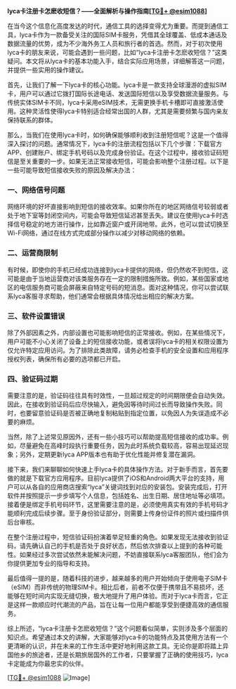 **lyca卡注册卡怎麽收短信？——全面解析与操作指南[[TG💪+ @esim1088](https://t.me/s/esim1088)]**

在当今这个信息化高度发达的时代，通信工具的选择变得尤为重要。而提到通信工具，lyca卡作为一款备受关注的国际SIM卡服务，凭借其全球覆盖、低成本通话及数据流量的优势，成为不少海外务工人员和旅行者的首选。然而，对于初次使用lyca卡的朋友来说，可能会遇到一些问题，比如“lyca卡注册卡怎麽收短信？”这类疑问。本文将从lyca卡的基本功能入手，结合实际应用场景，详细解答这一问题，并提供一些实用的操作建议。

首先，让我们了解一下lyca卡的核心功能。lyca卡是一款支持全球漫游的虚拟SIM卡，用户可以通过它拨打国际长途电话、发送国际短信以及享受数据流量服务。与传统实体SIM卡不同，lyca卡采用eSIM技术，无需更换手机卡槽即可直接激活使用。这种灵活性使得lyca卡特别适合经常出国的人群，尤其是需要频繁与国内亲友保持联系的群体。

那么，当我们在使用lyca卡时，如何确保能够顺利收到注册短信呢？这是一个值得深入探讨的问题。通常情况下，lyca卡的注册流程包括以下几个步骤：下载官方APP、创建账户、绑定手机号码以及完成身份验证。在这个过程中，接收验证码短信是至关重要的一步。如果无法正常接收短信，可能会影响整个注册过程。以下是一些可能导致短信接收失败的原因及解决办法：

### **一、网络信号问题**
网络环境的好坏直接影响到短信的接收效率。如果你所在的地区网络信号较弱或者处于地下室等封闭空间内，可能会导致短信延迟甚至丢失。建议在使用lyca卡时选择信号稳定的地方进行操作，比如靠近窗户或开阔地带。此外，也可以尝试切换至Wi-Fi网络，通过在线方式完成部分操作以减少对移动网络的依赖。

### **二、运营商限制**
有时候，即使你的手机已经成功连接到lyca卡提供的网络，但仍然收不到短信，这可能是由于当地运营商对该类服务存在一定的限制措施所致。例如，某些国家或地区的电信服务商可能会屏蔽来自特定号码的短消息。面对这种情况，你可以尝试联系lyca客服寻求帮助，他们通常会根据具体情况给出相应的解决方案。

### **三、软件设置错误**
除了外部因素之外，内部设置也可能影响短信的正常接收。例如，在某些情况下，用户可能不小心关闭了设备上的短信接收功能，或者误将lyca卡的相关权限设置为仅允许特定应用访问。为了排除此类故障，请务必检查手机的安全设置和应用程序授权列表，确保所有必要的选项都已开启。

### **四、验证码过期**
需要注意的是，验证码往往具有时效性，一旦超过规定的时间期限便会自动失效。因此，在接收到验证码后应尽快输入，避免因等待时间过长而导致操作失败。同时，也要留意验证码是否被正确地复制粘贴到指定位置，以免因人为失误造成不必要的麻烦。

当然，除了上述常见原因外，还有一些小技巧可以帮助提高短信接收的成功率。例如，尽量避免在高峰时段执行重要任务，因为此时系统负载较高，容易出现延迟现象；另外，定期更新lyca APP版本也有助于优化性能并修复潜在漏洞。

接下来，我们来聊聊如何快速上手lyca卡的具体操作方法。对于新手而言，首先要做的就是下载官方应用程序。目前lyca提供了iOS和Android两大平台的支持，用户可以从各自的应用商店搜索“lyca”关键词找到对应的安装包。安装完成后，打开软件并按照提示一步步填写个人信息，包括姓名、出生日期、居住地址等必填项。接着便是绑定手机号码环节，这里需要注意的是，必须使用真实有效的手机号码才能顺利完成后续步骤。至于身份验证部分，则需要上传身份证件的照片或扫描件供后台审核。

在整个注册过程中，短信验证码扮演着举足轻重的角色。如果发现无法接收到验证码，请先确认自己的手机是否处于良好状态，然后依次排查以上提到的各种可能性。如果经过多次尝试依然未能解决问题，不妨直接联系lyca客服团队，他们会为你提供更加专业的指导和支持。

最后值得一提的是，随着科技的进步，越来越多的用户开始倾向于使用电子SIM卡（eSIM）而非传统的物理SIM卡。相比后者，前者不仅便于携带且不易损坏，还能够在短时间内实现无缝切换，极大地提升了用户体验。而对于lyca卡而言，它正是这样一款顺应时代潮流的产品，旨在让每一位用户都能享受到便捷高效的通信服务。

综上所述，“lyca卡注册卡怎麽收短信？”这个问题看似简单，实则涉及多个层面的知识点。希望通过本文的讲解，大家能够对lyca卡的功能特点及其使用方法有一个更清晰的认识，并在未来的工作生活中更好地利用这款工具。无论你是即将踏上异国他乡的旅途者，还是长期旅居国外的工作者，只要掌握了正确的使用技巧，lyca卡定能成为你最忠实的伙伴。

[[TG💪+ @esim1088](https://t.me/s/esim1088) ![Image](https://i.postimg.cc/4NQfJmqS/Snipaste-2025-05-13-00-14-12.png)]